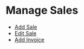 # Manage Sales

* [Add Sale](AddSale/README.md)
* [Edit Sale](EditSale/README.md)
* [Add Invoice](AddInvoice/README.md)
